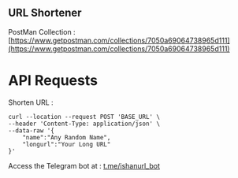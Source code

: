 ## URL Shortener

PostMan Collection : [https://www.getpostman.com/collections/7050a69064738965d111](https://www.getpostman.com/collections/7050a69064738965d111)

# API Requests

Shorten URL :

```
curl --location --request POST 'BASE_URL' \
--header 'Content-Type: application/json' \
--data-raw '{
    "name":"Any Random Name",
    "longurl":"Your Long URL"
}'
```
Access the Telegram bot at :
[t.me/ishanurl_bot](t.me/ishanurl_bot)